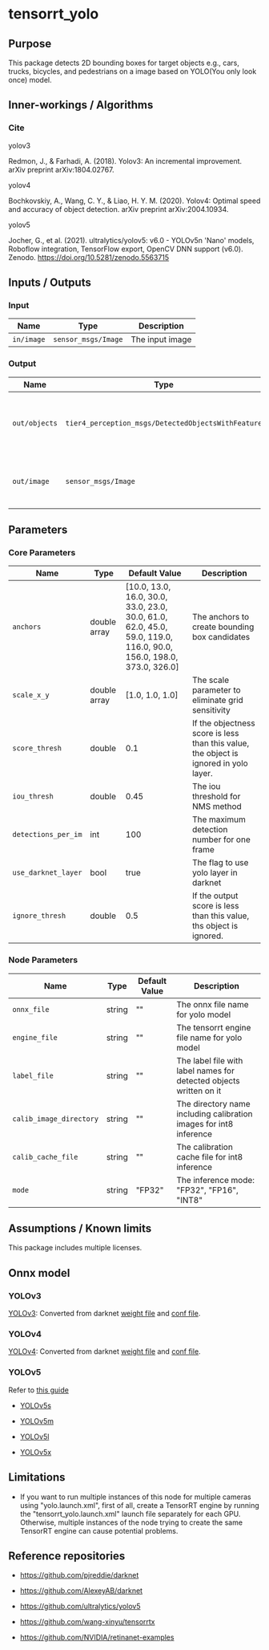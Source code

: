 # tensorrt_yolo

## Purpose

This package detects 2D bounding boxes for target objects e.g., cars, trucks, bicycles, and pedestrians on a image based on YOLO(You only look once) model.

## Inner-workings / Algorithms

### Cite

<!-- cspell:ignore Redmon, Farhadi, Bochkovskiy, Jocher, ultralytics, Roboflow, Zenodo -->

yolov3

Redmon, J., & Farhadi, A. (2018). Yolov3: An incremental improvement. arXiv preprint arXiv:1804.02767.

yolov4

Bochkovskiy, A., Wang, C. Y., & Liao, H. Y. M. (2020). Yolov4: Optimal speed and accuracy of object detection. arXiv preprint arXiv:2004.10934.

yolov5

Jocher, G., et al. (2021). ultralytics/yolov5: v6.0 - YOLOv5n 'Nano' models, Roboflow integration, TensorFlow export, OpenCV DNN support (v6.0). Zenodo. <https://doi.org/10.5281/zenodo.5563715>

## Inputs / Outputs

### Input

| Name       | Type                | Description     |
| ---------- | ------------------- | --------------- |
| `in/image` | `sensor_msgs/Image` | The input image |

### Output

| Name          | Type                                               | Description                                        |
| ------------- | -------------------------------------------------- | -------------------------------------------------- |
| `out/objects` | `tier4_perception_msgs/DetectedObjectsWithFeature` | The detected objects with 2D bounding boxes        |
| `out/image`   | `sensor_msgs/Image`                                | The image with 2D bounding boxes for visualization |

## Parameters

### Core Parameters

| Name                | Type         | Default Value                                                                                                      | Description                                                                           |
| ------------------- | ------------ | ------------------------------------------------------------------------------------------------------------------ | ------------------------------------------------------------------------------------- |
| `anchors`           | double array | [10.0, 13.0, 16.0, 30.0, 33.0, 23.0, 30.0, 61.0, 62.0, 45.0, 59.0, 119.0, 116.0, 90.0, 156.0, 198.0, 373.0, 326.0] | The anchors to create bounding box candidates                                         |
| `scale_x_y`         | double array | [1.0, 1.0, 1.0]                                                                                                    | The scale parameter to eliminate grid sensitivity                                     |
| `score_thresh`      | double       | 0.1                                                                                                                | If the objectness score is less than this value, the object is ignored in yolo layer. |
| `iou_thresh`        | double       | 0.45                                                                                                               | The iou threshold for NMS method                                                      |
| `detections_per_im` | int          | 100                                                                                                                | The maximum detection number for one frame                                            |
| `use_darknet_layer` | bool         | true                                                                                                               | The flag to use yolo layer in darknet                                                 |
| `ignore_thresh`     | double       | 0.5                                                                                                                | If the output score is less than this value, ths object is ignored.                   |

### Node Parameters

| Name                    | Type   | Default Value | Description                                                        |
| ----------------------- | ------ | ------------- | ------------------------------------------------------------------ |
| `onnx_file`             | string | ""            | The onnx file name for yolo model                                  |
| `engine_file`           | string | ""            | The tensorrt engine file name for yolo model                       |
| `label_file`            | string | ""            | The label file with label names for detected objects written on it |
| `calib_image_directory` | string | ""            | The directory name including calibration images for int8 inference |
| `calib_cache_file`      | string | ""            | The calibration cache file for int8 inference                      |
| `mode`                  | string | "FP32"        | The inference mode: "FP32", "FP16", "INT8"                         |

## Assumptions / Known limits

This package includes multiple licenses.

## Onnx model

### YOLOv3

[YOLOv3](https://drive.google.com/uc?id=1ZYoBqVynmO5kKntyN56GEbELRpuXG8Ym "YOLOv3"): Converted from darknet [weight file](https://pjreddie.com/media/files/yolov3.weights "weight file") and [conf file](https://github.com/pjreddie/darknet/blob/master/cfg/yolov3.cfg "conf file").

### YOLOv4

[YOLOv4](https://drive.google.com/uc?id=1vkNmSwcIpTkJ_-BrKhxtit0PBJeJYTVX "YOLOv4"): Converted from darknet [weight file](https://github.com/AlexeyAB/darknet/releases/download/darknet_yolo_v3_optimal/yolov4.weights "weight file") and [conf file](https://github.com/AlexeyAB/darknet/blob/master/cfg/yolov4.cfg "conf file").

### YOLOv5

Refer to [this guide](https://github.com/ultralytics/yolov5/issues/251 "guide")

- [YOLOv5s](https://drive.google.com/uc?id=1CF21nQWigwCPTr5psQZXg6cBQIOYKbad "YOLOv5s")

- [YOLOv5m](https://drive.google.com/uc?id=1a1h50KJH6slwmjKZpPlS-errukF-BrgG "YOLOv5m")

- [YOLOv5l](https://drive.google.com/uc?id=1xO8S92Cq7qrmx93UHHyA7Cd7-dJsBDP8 "YOLOv5l")

- [YOLOv5x](https://drive.google.com/uc?id=1kAHuNJUCxpD-yWrS6t95H3zbAPfClLxI "YOLOv5x")

## Limitations

- If you want to run multiple instances of this node for multiple cameras using "yolo.launch.xml", first of all, create a TensorRT engine by running the "tensorrt_yolo.launch.xml" launch file separately for each GPU. Otherwise, multiple instances of the node trying to create the same TensorRT engine can cause potential problems.

## Reference repositories

- <https://github.com/pjreddie/darknet>

- <https://github.com/AlexeyAB/darknet>

- <https://github.com/ultralytics/yolov5>

- <https://github.com/wang-xinyu/tensorrtx>

- <https://github.com/NVIDIA/retinanet-examples>
